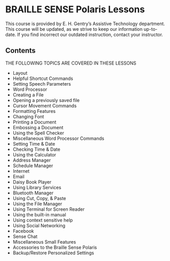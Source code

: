 # BRAILLE SENSE Polaris Lessons

This course is provided by E. H. Gentry’s Assistive Technology
department. This course will be updated, as we strive to keep our
information up-to-date. If you find incorrect our outdated
instruction, contact your instructor.

## Contents

THE FOLLOWING TOPICS ARE COVERED IN THESE LESSONS

-   Layout
-   Helpful Shortcut Commands
-   Setting Speech Parameters
-   Word Processor
-   Creating a File
-   Opening a previously saved file
-   Cursor Movement Commands
-   Formatting Features
-   Changing Font
-   Printing a Document
-   Embossing a Document
-   Using the Spell Checker
-   Miscellaneous Word Processor Commands
-   Setting Time & Date
-   Checking Time & Date
-   Using the Calculator
-   Address Manager
-   Schedule Manager
-   Internet
-   Email
-   Daisy Book Player
-   Using Library Services
-   Bluetooth Manager
-   Using Cut, Copy, & Paste
-   Using the File Manager
-   Using Terminal for Screen Reader
-   Using the built-in manual
-   Using context sensitive help
-   Using Social Networking
-   Facebook
-   Sense Chat
-   Miscellaneous Small Features
-   Accessories to the Braille Sense Polaris
-   Backup/Restore Personalized Settings

